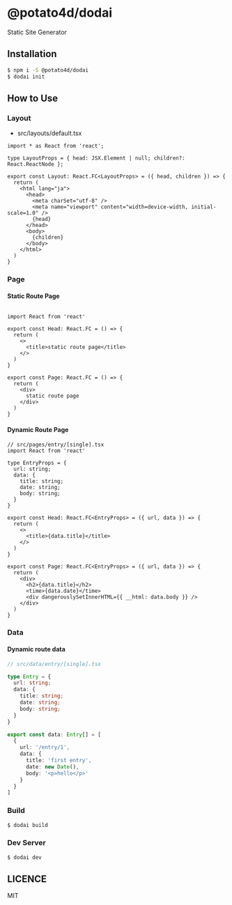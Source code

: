 # @potato4d/dodai

Static Site Generator

## Installation

```bash
$ npm i -S @potato4d/dodai
$ dodai init
```

## How to Use

### Layout

- src/layouts/default.tsx

```tsx
import * as React from 'react';

type LayoutProps = { head: JSX.Element | null; children?: React.ReactNode };

export const Layout: React.FC<LayoutProps> = ({ head, children }) => {
  return (
    <html lang="ja">
      <head>
        <meta charSet="utf-8" />
        <meta name="viewport" content="width=device-width, initial-scale=1.0" />
        {head}
      </head>
      <body>
        {children}
      </body>
    </html>
  )
}
```

### Page

#### Static Route Page

```tsx

import React from 'react'

export const Head: React.FC = () => {
  return (
    <>
      <title>static route page</title>
    </>
  )
}

export const Page: React.FC = () => {
  return (
    <div>
      static route page
    </div>
  )
}
```

#### Dynamic Route Page

```tsx
// src/pages/entry/[single].tsx
import React from 'react'

type EntryProps = {
  url: string;
  data: {
    title: string;
    date: string;
    body: string;
  }
}

export const Head: React.FC<EntryProps> = ({ url, data }) => {
  return (
    <>
      <title>{data.title}</title>
    </>
  )
}

export const Page: React.FC<EntryProps> = ({ url, data }) => {
  return (
    <div>
      <h2>{data.title}</h2>
      <time>{data.date}</time>
      <div dangerouslySetInnerHTML={{ __html: data.body }} />
    </div>
  )
}
```

### Data

#### Dynamic route data

```ts
// src/data/entry/[single].tsx

type Entry = {
  url: string;
  data: {
    title: string;
    date: string;
    body: string;
  }
}

export const data: Entry[] = [
  {
    url: '/entry/1',
    data: {
      title: 'first entry',
      date: new Date(),
      body: '<p>hello</p>'
    }
  }
]
```

### Build

```bash
$ dodai build
```

### Dev Server

```bash
$ dodai dev
```

## LICENCE

MIT
